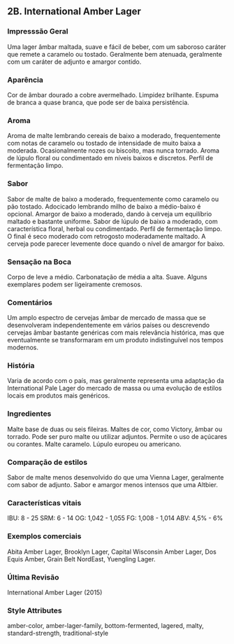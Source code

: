 ## 2B. International Amber Lager

### Impresssão Geral

Uma lager âmbar maltada, suave e fácil de beber, com um saboroso caráter que remete a caramelo ou tostado. Geralmente bem atenuada, geralmente com um caráter de adjunto e amargor contido.

### Aparência

Cor de âmbar dourado a cobre avermelhado. Limpidez brilhante. Espuma de branca a quase branca, que pode ser de baixa persistência.

### Aroma

Aroma de malte lembrando cereais de baixo a moderado, frequentemente com notas de caramelo ou tostado de intensidade de muito baixa a moderada. Ocasionalmente nozes ou biscoito, mas nunca torrado. Aroma de lúpulo floral ou condimentado em níveis baixos e discretos. Perfil de fermentação limpo.

### Sabor

Sabor de malte de baixo a moderado, frequentemente como caramelo ou pão tostado. Adocicado lembrando milho de baixo a médio-baixo é opcional. Amargor de baixo a moderado, dando à cerveja um equilíbrio maltado e bastante uniforme. Sabor de lúpulo de baixo a moderado, com característica floral, herbal ou condimentado. Perfil de fermentação limpo. O final é seco moderado com retrogosto moderadamente maltado. A cerveja pode parecer levemente doce quando o nível de amargor for baixo.

### Sensação na Boca

Corpo de leve a médio. Carbonatação de média a alta. Suave. Alguns exemplares podem ser ligeiramente cremosos.

### Comentários

Um amplo espectro de cervejas âmbar de mercado de massa que se desenvolveram independentemente em vários países ou descrevendo cervejas âmbar bastante genéricas com mais relevância histórica, mas que eventualmente se transformaram em um produto indistinguível nos tempos modernos.

### História

Varia de acordo com o país, mas geralmente representa uma adaptação da International Pale Lager do mercado de massa ou uma evolução de estilos locais em produtos mais genéricos.

### Ingredientes

Malte base de duas ou seis fileiras. Maltes de cor, como Victory, âmbar ou torrado. Pode ser puro malte ou utilizar adjuntos. Permite o uso de açúcares ou corantes. Malte caramelo. Lúpulo europeu ou americano.

### Comparação de estilos

Sabor de malte menos desenvolvido do que uma Vienna Lager, geralmente com sabor de adjunto. Sabor e amargor menos intensos que uma Altbier.

### Características vitais

IBU: 8 - 25
SRM: 6 - 14
OG: 1,042 - 1,055
FG: 1,008 - 1,014
ABV: 4,5% - 6%

### Exemplos comerciais

Abita Amber Lager, Brooklyn Lager, Capital Wisconsin Amber Lager, Dos Equis Amber, Grain Belt NordEast, Yuengling Lager.

### Última Revisão

International Amber Lager (2015)

### Style Attributes

amber-color, amber-lager-family, bottom-fermented, lagered, malty, standard-strength, traditional-style

